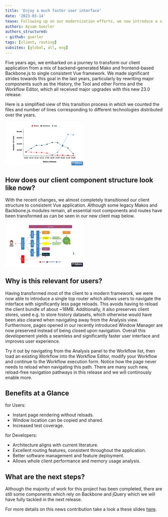 ```yaml
---
title: 'Enjoy a much faster user interface'
date: '2023-03-14'
tease: Following up on our modernization efforts, we now introduce a single top-router written in Vue, which brings all our Vue components together in a seamless user experience, dramatically reducing the number of required page reloads when navigating the Galaxy user interface.
authors: Aysam Guerler
authors_structured:
- github: guerler
tags: [client, routing]
subsites: [global, all, esg]
---
```


Five years ago, we embarked on a journey to transform our client application from a mix of backend-generated Mako and frontend-based Backbone.js to single consistent Vue framework. We made significant strides towards this goal in the last years, particularly by rewriting major components such as the History, the Tool and other Forms and the Workflow Editor, which all received major upgrades with this new 23.0 release.

Here is a simplified view of this transition process in which we counted the files and number of lines corresponding to different technologies distributed over the years.

<img class="img-fluid float-right" src="/content/news/2023-03-14-new-client-routing/linecount.png" style="width:250px;" alt="Progress of transition"/>

## How does our client component structure look like now?

With the recent changes, we almost completely transitioned our client structure to consistent Vue application. Although some legacy Makos and Backbone.js modules remain, all essential root components and routes have been transformed as can be seen in our new client map below.

<img class="img-fluid float-right" src="/content/news/2023-03-14-new-client-routing/clientmap.png" style="width:250px;" alt="Overview of client"/>

## Why is this relevant for users?

Having transformed most of the client to a modern framework, we were now able to introduce a single top router which allows users to navigate the interface with significantly less page reloads. This avoids having to reload the client bundle of about ~18MB. Additionally, it also preserves client stores, used e.g. to store history datasets, which otherwise would have been also cleared when navigating away from the Analysis view. Furthermore, pages opened in our recently introduced Window Manager are now preserved instead of being closed upon navigation. Overall this developement yields a seamless and significantly faster user interface and improves user experience.

Try it out by navigating from the Analysis panel to the Workflow list, then load an existing Workflow into the Workflow Editor, modify your Workflow and continue to the Workflow execution form. Notice how the page never needs to reload when navigating this path. There are many such new, reload-free navigation pathways in this release and we will continously enable more.

## Benefits at a Glance

for Users:
* Instant page rendering without reloads.
* Window location can be copied and shared.
* Increased test coverage.

for Developers:
* Architecture aligns with current literature.
* Excellent routing features, consistent throughout the application.
* Better software management and feature deployment.
* Allows whole client performance and memory usage analysis.

## What are the next steps?

Although the majority of work for this project has been completed, there are still some components which rely on Backbone and jQuery which we will have fully tackled in the next release.

For more details on this news contribution take a look a these slides [here](https://docs.google.com/presentation/d/1kLgFNPM4bjpfanrd8J2trn86MwrBF86CBTZZf_Qi1cQ/edit#slide=id.g15b29a93e3f_0_14).
